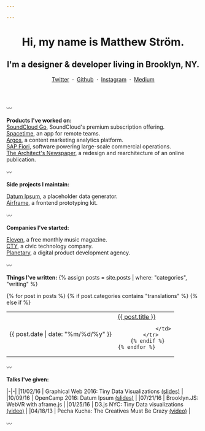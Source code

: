 ```yaml
---

---
```


<header class="l--mar-btm-m">
    <h1 class="t--size-xxl c--blue t--family-display t--leading-small t--tracking-tight t--weight-bold">
Hi, my name is Matthew Ström.
    </h1>
    <h2>
I'm a designer &amp; developer living in Brooklyn, NY.
    </h2>

<div class="l--mar-top-s">
    <a href="https://twitter.com/ilikescience" target="_blank">Twitter</a>
    <span>&nbsp;·&nbsp;</span>
    <a href="https://github.com/ilikescience" target="_blank">Github</a>
    <span>&nbsp;·&nbsp;</span>
    <a href="https://instagram.com/ilikescience" target="_blank">Instagram</a>
    <span>&nbsp;·&nbsp;</span>
    <a href="https://medium.com/@ilikescience" target="_blank">Medium</a>
</div>
</header>

〰

**Products I've worked on:**  
[SoundCloud Go](https://soundcloud.com/go), SoundCloud's premium subscription offering.  
[Spacetime](/projects/spacetime), an app for remote teams.  
[Argos](/projects/argos), a content marketing analytics platform.  
[SAP Fiori](/projects/sap), software powering large-scale commercial operations.  
[The Architect's Newspaper](/projects/archpaper), a redesign and rearchitecture of an online publication.  

〰

**Side projects I maintain:**

[Datum Ipsum](http://datumipsum.com), a placeholder data generator.<br/>
[Airframe](https://planetary.github.io/airframe), a frontend prototyping kit.<br/>

〰

**Companies I've started:**

[Eleven](/companies/eleven), a free monthly music magazine.<br/>
[CTY](/companies/cty), a civic technology company.<br/>
[Planetary](https://planetary.io), a digital product development agency.<br/>

〰

**Things I've written:**
{% assign posts = site.posts | where: "categories", "writing" %}

<table>
    {% for post in posts %}
        {% if post.categories contains "translations" %}
        {% else if %}
            <tr>
                <td>
                    <span class="c--gray l--mar-right-s">{{ post.date | date: "%m/%d/%y" }}</span>
                </td>
                <td>
                    <a href="{{ post.url }}"> {{ post.title }} </a>

                </td>
            </tr>
        {% endif %}
    {% endfor %}
</table>

〰

**Talks I've given:**

|-|-|
|<span class="c--gray l--mar-right-s">11/02/16</span> | Graphical Web 2016: Tiny Data Visualizations [(slides)](slides.com/matthewstrom/tinycharts) |
|<span class="c--gray l--mar-right-s">10/09/16</span> | OpenCamp 2016: Datum Ipsum [(slides)](http://slides.com/matthewstrom/datumipsum) |
|<span class="c--gray l--mar-right-s">07/21/16</span> | Brooklyn.JS: WebVR with aframe.js |
|<span class="c--gray l--mar-right-s">01/25/16</span> | D3.js NYC: Tiny Data visualizations [(video)](https://www.youtube.com/watch?v=Gtlb8VIszrU) |
|<span class="c--gray l--mar-right-s">04/18/13</span> | Pecha Kucha: The Creatives Must Be Crazy [(video)](https://www.youtube.com/watch?v=xpb_0Tadu6g) |

〰

